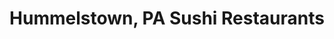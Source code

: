 ---
layout: city
title: Hummelstown, PA Sushi Restaurants
permalink: /pennsylvania/hummelstown/
stateAbbr: PA
stateName: Pennsylvania
cityName: Hummelstown

---